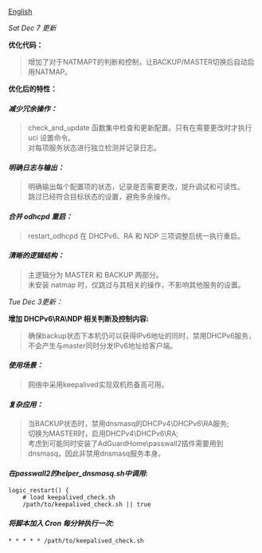 [English](./README.md)

*Sat Dec 7 更新*

**优化代码：**
> 增加了对于NATMAPT的判断和控制，让BACKUP/MASTER切换后自动启用NATMAP。

**优化后的特性：**
#### *减少冗余操作：*
> check_and_update 函数集中检查和更新配置。只有在需要更改时才执行 uci 设置命令。\
> 对每项服务状态进行独立检测并记录日志。

#### *明确日志与输出：*
> 明确输出每个配置项的状态，记录是否需要更改，提升调试和可读性。\
> 跳过已经符合目标状态的设置，避免多余操作。

#### *合并 odhcpd 重启：*
> restart_odhcpd 在 DHCPv6、RA 和 NDP 三项调整后统一执行重启。

#### *清晰的逻辑结构：*
> 主逻辑分为 MASTER 和 BACKUP 两部分。\
> 未安装 natmap 时，仅跳过与其相关的操作，不影响其他服务的设置。

*Tue Dec 3更新：*

**增加 DHCPv6\RA\NDP 相关判断及控制内容:**
> 确保backup状态下本机仍可以获得IPv6地址的同时，禁用DHCPv6服务，不会产生与master同时分发IPv6地址给客户端。

#### *使用场景：*
> 网络中采用keepalived实现双机热备高可用。

#### *复杂应用：*
> 当BACKUP状态时，禁用dnsmasq的DHCPv4\DHCPv6\RA服务;\
> 切换为MASTER时，启用DHCPv4\DHCPv6\RA;\
> 考虑到可能同时安装了AdGuardHome\passwall2插件需要用到dnsmasq，因此非禁用dnsmasq服务本身。

#### *在passwall2的helper_dnsmasq.sh中调用:*
```
logic_restart() {
    # load keepalived_check.sh
    /path/to/keepalived_check.sh || true
```
#### *将脚本加入 Cron 每分钟执行一次:*
```
* * * * * /path/to/keepalived_check.sh
```
